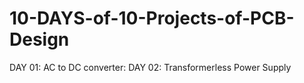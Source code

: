 # 10-DAYS-of-10-Projects-of-PCB-Design
DAY 01: AC to DC converter:
DAY 02: Transformerless Power Supply
